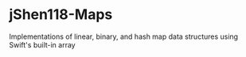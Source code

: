 # jShen118-Maps
Implementations of linear, binary, and hash map data structures using Swift's built-in array
